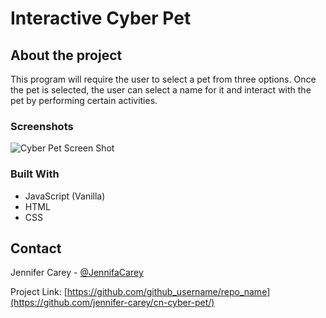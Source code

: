 # Interactive Cyber Pet

## About the project

This program will require the user to select a pet from three options. Once the pet is selected, the user can select a name for it and interact with the pet by performing certain activities.

### Screenshots

![Cyber Pet Screen Shot](https://github.com/jennifer-carey/cn-cyber-pet/blob/main/images/screenshots/cyber-pet-mockup.jpg)

### Built With

- JavaScript (Vanilla)
- HTML
- CSS

## Contact

Jennifer Carey - [@JennifaCarey](https://twitter.com/JennifaCarey)

Project Link: [https://github.com/github_username/repo_name](https://github.com/jennifer-carey/cn-cyber-pet/)
